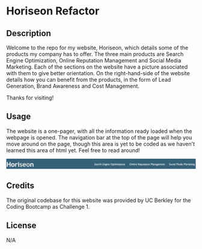 # Horiseon Refactor

## Description

Welcome to the repo for my website, Horiseon, which details some of the products my company has to offer. The three main products are Search Engine Optimization, Online Reputation Management and Social Media Marketing. Each of the sections on the website have a picture associated with them to give better orientation. On the right-hand-side of the website details how you can benefit from the products, in the form of Lead Generation, Brand Awareness and Cost Management.

Thanks for visiting! 

## Usage

The website is a one-pager, with all the information ready loaded when the webpage is opened. The navigation bar at the top of the page will help you move around on the page, though this area is yet to be coded as we haven't learned this area of html yet. Feel free to read around!

![Alt text](assets/images/screenshot_1.png "Screen Shot of navigation bar")

## Credits

The original codebase for this website was provided by UC Berkley for the Coding Bootcamp as Challenge 1. 

## License

N/A
